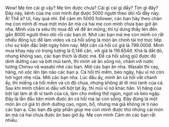 Wow! Mẹ tìm cái gì vậy? Mẹ tìm được chưa? Cái gì cái gì đấy? Tìm gì đây? Đây này, kênh của mẹ con mình đạt được 5000 người theo dõi rồi đây này. À! Thế à? Ui, hay quá nhỉ. Để cảm ơn 5000 follower, các bạn hãy theo chân mẹ con mình đi mua một món ăn mà cả hai mẹ con mình chưa bao giờ ăn nha. Mình vừa ra siêu thị mua đồ về để ăn mừng, thì tự dưng thấy lên đến gần 8000 người theo dõi rồi các bạn ơi. Nhờ các bạn mà mẹ con mình có rất nhiều động lực để làm video và cá hồi sống là món ăn chính tài trợ trực tiếp cho sự kiện đặc biệt ngày hôm nay. Một cân cá hồi có giá là 799.000đ. Mình mua khay này có trọng lượng là 0,146 cân, với giá là 116.654đ. Khá là đắt đỏ, nhưng không sao, các bạn thích là được mà. Để cá hồi sống giữ được độ dinh dưỡng cao và bớt mùi tanh, thì mình sẽ ăn sống nó, chấm với nước tương Chinsu và wasabi nhé các bạn. Mời các bạn ăn nha. Wasabi thì cay, hăng, nó xộc lên tận não các bạn ạ. Cá hồi thì mềm, béo ngậy, hậu vị nó còn hơi ngọt nhẹ nữa. Mời các bạn nha. Lúc đầu ấy, mình ăn cá hồi vắt chanh ấy, thì miếng cá hồi mềm và có độ chua, nhưng không át đi mùi tanh của cá. Sau khi mình chấm xì dầu với bột tạt ấy, thì mùi vị nó khác hẳn. Vị hăng của bột tạt làm át đi vị tanh của cá, làm cho miếng thịt ngon, ngọt và béo ngậy. Đây là lần đầu tiên mình được ăn cá hồi mà lại còn sống. Đây đúng là một món ăn có giá trị dinh dưỡng cao, ngon, bổ, nhưng mà giá không rẻ tí nào các bạn ạ. Các bạn đã góp phần giúp mẹ con mình được thử những cái món ăn mà cả hai chưa được ăn bao giờ ấy. Mẹ con mình Cảm ơn các bạn rất nhiều.